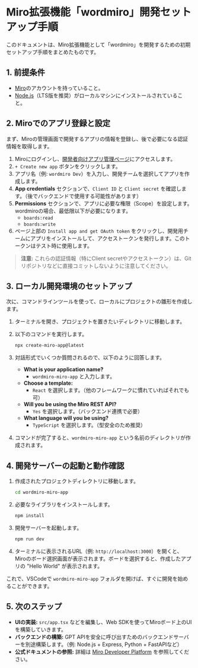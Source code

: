 # Miro拡張機能「wordmiro」開発セットアップ手順

このドキュメントは、Miro拡張機能として「wordmiro」を開発するための初期セットアップ手順をまとめたものです。

## 1. 前提条件

-   [Miro](https://miro.com/)のアカウントを持っていること。
-   [Node.js](https://nodejs.org/)（LTS版を推奨）がローカルマシンにインストールされていること。

## 2. Miroでのアプリ登録と設定

まず、Miroの管理画面で開発するアプリの情報を登録し、後で必要になる認証情報を取得します。

1.  Miroにログインし、[開発者向けアプリ管理ページ](https://miro.com/app/settings/user-profile/apps)にアクセスします。
2.  `+ Create new app` ボタンをクリックします。
3.  アプリ名（例: `wordmiro Dev`）を入力し、開発チームを選択してアプリを作成します。
4.  **App credentials** セクションで、`Client ID` と `Client secret` を確認します。（後でバックエンドで使用する可能性があります）
5.  **Permissions** セクションで、アプリに必要な権限（Scope）を設定します。wordmiroの場合、最低限以下が必要になります。
    *   `boards:read`
    *   `boards:write`
6.  ページ上部の `Install app and get OAuth token` をクリックし、開発用チームにアプリをインストールして、アクセストークンを発行します。このトークンはテスト時に使用します。

> **注意:** これらの認証情報（特にClient secretやアクセストークン）は、Gitリポジトリなどに直接コミットしないように注意してください。

## 3. ローカル開発環境のセットアップ

次に、コマンドラインツールを使って、ローカルにプロジェクトの雛形を作成します。

1.  ターミナルを開き、プロジェクトを置きたいディレクトリに移動します。
2.  以下のコマンドを実行します。

    ```bash
    npx create-miro-app@latest
    ```

3.  対話形式でいくつか質問されるので、以下のように回答します。
    *   **What is your application name?**
        *   `wordmiro-miro-app` と入力します。
    *   **Choose a template:**
        *   `React` を選択します。（他のフレームワークに慣れていればそれでも可）
    *   **Will you be using the Miro REST API?**
        *   `Yes` を選択します。（バックエンド連携で必要）
    *   **What language will you be using?**
        *   `TypeScript` を選択します。（型安全のため推奨）

4.  コマンドが完了すると、`wordmiro-miro-app` という名前のディレクトリが作成されます。

## 4. 開発サーバーの起動と動作確認

1.  作成されたプロジェクトディレクトリに移動します。

    ```bash
    cd wordmiro-miro-app
    ```

2.  必要なライブラリをインストールします。

    ```bash
    npm install
    ```

3.  開発サーバーを起動します。

    ```bash
    npm run dev
    ```

4.  ターミナルに表示されるURL（例: `http://localhost:3000`）を開くと、Miroのボード選択画面が表示されます。ボードを選択すると、作成したアプリの "Hello World" が表示されます。

これで、VSCodeで `wordmiro-miro-app` フォルダを開けば、すぐに開発を始めることができます。

## 5. 次のステップ

-   **UIの実装:** `src/app.tsx` などを編集し、Web SDKを使ってMiroボード上のUIを構築していきます。
-   **バックエンドの構築:** GPT APIを安全に呼び出すためのバックエンドサーバーを別途構築します。（例: Node.js + Express, Python + FastAPIなど）
-   **公式ドキュメントの参照:** 詳細は [Miro Developer Platform](https://developers.miro.com/) を参照してください。
